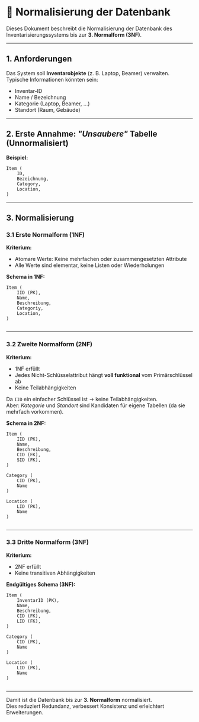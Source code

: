 # 📄 Normalisierung der Datenbank

Dieses Dokument beschreibt die Normalisierung der Datenbank des Inventarisierungssystems bis zur **3. Normalform (3NF)**.

---

## 1. Anforderungen

Das System soll **Inventarobjekte** (z. B. Laptop, Beamer) verwalten.  
Typische Informationen könnten sein:

- Inventar-ID  
- Name / Bezeichnung  
- Kategorie (Laptop, Beamer, …)  
- Standort (Raum, Gebäude)
 

---

## 2. Erste Annahme: *"Unsaubere"* Tabelle (Unnormalisiert)

**Beispiel:**

```
Item (
    ID,
    Bezeichnung,
    Category,
    Location,
)
```

---

## 3. Normalisierung

### 3.1 Erste Normalform (1NF)

**Kriterium:**  
- Atomare Werte: Keine mehrfachen oder zusammengesetzten Attribute  
- Alle Werte sind elementar, keine Listen oder Wiederholungen  

**Schema in 1NF:**

```
Item (
    IID (PK),
    Name,
    Beschreibung,
    Categoriy,
    Location,
)


```

---

### 3.2 Zweite Normalform (2NF)

**Kriterium:**  
- 1NF erfüllt  
- Jedes Nicht-Schlüsselattribut hängt **voll funktional** vom Primärschlüssel ab  
- Keine Teilabhängigkeiten  

Da `IID` ein einfacher Schlüssel ist → keine Teilabhängigkeiten.  
Aber: *Kategorie* und *Standort* sind Kandidaten für eigene Tabellen (da sie mehrfach vorkommen).

**Schema in 2NF:**

```
Item (
    IID (PK),
    Name,
    Beschreibung,
    CID (FK),
    SID (FK),
)

Category (
    CID (PK),
    Name
)

Location (
    LID (PK),
    Name
)


```

---

### 3.3 Dritte Normalform (3NF)

**Kriterium:**  
- 2NF erfüllt  
- Keine transitiven Abhängigkeiten  

**Endgültiges Schema (3NF):**

```
Item (
    InventarID (PK),
    Name,
    Beschreibung,
    CID (FK),
    LID (FK),
)

Category (
    CID (PK),
    Name
)

Location (
    LID (PK),
    Name
)


```

---

Damit ist die Datenbank bis zur **3. Normalform** normalisiert.  
Dies reduziert Redundanz, verbessert Konsistenz und erleichtert Erweiterungen.
